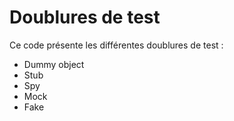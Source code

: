 # Doublures de test

Ce code présente les différentes doublures de test :

- Dummy object
- Stub
- Spy
- Mock
- Fake
